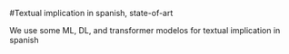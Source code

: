 #Textual implication in spanish, state-of-art 

We use some ML, DL, and transformer modelos for textual implication in spanish
